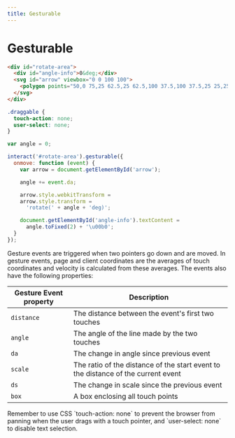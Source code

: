 ```yaml
---
title: Gesturable
---
```


Gesturable
==========

```html
<div id="rotate-area">
  <div id="angle-info">0&deg;</div>
  <svg id="arrow" viewbox="0 0 100 100">
    <polygon points="50,0 75,25 62.5,25 62.5,100 37.5,100 37.5,25 25,25" fill="#29e"></polygon>
  </svg>
</div>
```

```css
.draggable {
  touch-action: none;
  user-select: none;
}
```

```js
var angle = 0;

interact('#rotate-area').gesturable({
  onmove: function (event) {
    var arrow = document.getElementById('arrow');

    angle += event.da;

    arrow.style.webkitTransform =
    arrow.style.transform =
      'rotate(' + angle + 'deg)';

    document.getElementById('angle-info').textContent =
      angle.toFixed(2) + '\u00b0';
  }
});
```

Gesture events are triggered when two pointers go down and are moved.  In
gesture events, page and client coordinates are the averages of touch
coordinates and velocity is calculated from these averages. The events also have
the following properties:

| Gesture Event property  | Description                                       |
| ----------------------- | --------------------------------------------------|
| `distance`              | The distance between the event's first two touches|
| `angle`                 | The angle of the line made by the two touches     |
| `da`                    | The change in angle since previous event          |
| `scale`                 | The ratio of the distance of the start event to the distance of the current event |
| `ds`                    | The change in scale since the previous event      |
| `box`                   | A box enclosing all touch points                  |

<aside class="notice">
Remember to use CSS `touch-action: none` to prevent the browser from panning
when the user drags with a touch pointer, and `user-select: none` to disable
text selection.
</aside>
